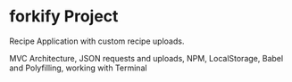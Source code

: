 # forkify Project

Recipe Application with custom recipe uploads.

MVC Architecture, JSON requests and uploads, NPM, LocalStorage, Babel and Polyfilling, working with Terminal
